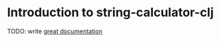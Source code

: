 # Introduction to string-calculator-clj

TODO: write [great documentation](http://jacobian.org/writing/what-to-write/)
